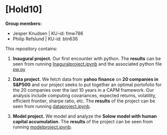# \[Hold10\]

**Group members:**
- Jesper Knudsen | KU-id: fmw786
- Philip Refslund | KU-id: btn636

This repository contains:

1. **Inaugural project.** Our first encounter with python. The **results** can be seen from running [Inaguralproject.ipynb](https://github.com/NumEconCopenhagen/projects-2023-fmw786/blob/main/inauguralproject/Inaguralproject.ipynb) and the associated python file [pw.py](https://github.com/NumEconCopenhagen/projects-2023-fmw786/blob/main/inauguralproject/pw.py)  

2. **Data project.** We fetch data from **yahoo finance** on **20 companies in S&P500** and our project seeks to put together an optimal portofolio for the 20 companies over the last 10 years in a CAPM framework. Our analysis include computing covariances, expected returns, volatility, efficient frontier, sharpe ratio, etc.
The **results** of the project can be seen from running [dataproject.ipynb](dataproject.ipynb).

3. **Model project.** We model and analyze the **Solow model with human capital accumulation**. The **results** of the project can be seen from running [modelproject.ipynb](modelproject.ipynb).
